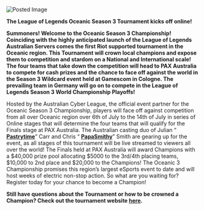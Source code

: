 ![Posted Image](http://oi40.tinypic.com/2ijlw6c.jpg)





**The League of Legends Oceanic Season 3 Tournament kicks off online!**





**Summoners! Welcome to the Oceanic Season 3 Championship! Coinciding with the highly anticipated launch of the League of Legends Australian Servers comes the first Riot supported tournament in the Oceanic region. This Tournament will crown local champions and expose them to competition and stardom on a National and International scale! The four teams that take down the competition will head to PAX Australia to compete for cash prizes and the chance to face off against the world in the Season 3 Wildcard event held at Gamescom in Cologne. The prevailing team in Germany will go on to compete in the League of Legends Season 3 World Championship Playoffs!**

Hosted by the Australian Cyber League, the official event partner for the Oceanic Season 3 Championship, players will face off against competition from all over Oceanic region over 6th of July to the 14th of July in series of Online stages that will determine the four teams that will qualify for the Finals stage at PAX Australia. The Australian casting duo of Julian “
**[Pastrytime](https://twitter.com/Pastrytime)**” Carr and Chris “
**[PapaSmithy](https://twitter.com/PapaSmithy)**” Smith are gearing up for the event, as all stages of this tournament will be live streamed to viewers all over the world! The Finals held at PAX Australia will award Champions with a $40,000 prize pool allocating $5000 to the 3rd/4th placing teams, $10,000 to 2nd place and $20,000 to the Champions! The Oceanic 3 Championship promises this region’s largest eSports event to date and will host weeks of electric non-stop action. So what are you waiting for? Register today for your chance to become a Champion!






**Still have questions about the Tournament or how to be crowned a Champion? Check out the tournament website 
**[here](http://riot2013.aclpro.com.au/)**.**